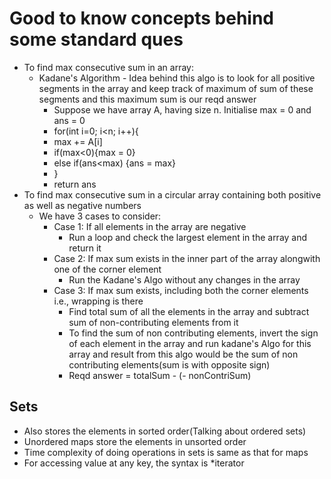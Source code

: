 # Good to know concepts behind some standard ques
- To find max consecutive sum in an array:
  - Kadane's Algorithm - Idea behind this algo is to look for all positive segments in the array and keep track of maximum of sum of these segments
    and this maximum sum is our reqd answer
      - Suppose we have array A, having size n. Initialise max = 0 and ans = 0
      - for(int i=0; i<n; i++){
      - max += A[i]
      - if(max<0){max = 0}
      - else if(ans<max) {ans = max}
      - }
      - return ans
- To find max consecutive sum in a circular array containing both positive as well as negative numbers
  - We have 3 cases to consider:
    - Case 1: If all elements in the array are negative
      - Run a loop and check the largest element in the array and return it
    - Case 2: If max sum exists in the inner part of the array alongwith one of the corner element
      - Run the Kadane's Algo without any changes in the array
    - Case 3: If max sum exists, including both the corner elements i.e., wrapping is there
      - Find total sum of all the elements in the array and subtract sum of non-contributing elements from it
      - To find the sum of non contributing elements, invert the sign of each element in the array and run kadane's Algo for 
        this array and result from this algo would be the sum of non contributing elements(sum is with opposite sign)
      - Reqd answer = totalSum - (- nonContriSum)
## Sets
- Also stores the elements in sorted order(Talking about ordered sets)
- Unordered maps store the elements in unsorted order
- Time complexity of doing operations in sets is same as that for maps
- For accessing value at any key, the syntax is *iterator

